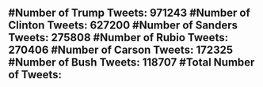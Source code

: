 #Number of Trump Tweets: 971243
#Number of Clinton Tweets: 627200
#Number of Sanders Tweets: 275808
#Number of Rubio Tweets: 270406
#Number of Carson Tweets: 172325
#Number of Bush Tweets: 118707
#Total Number of Tweets:  
---
